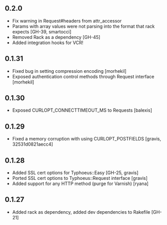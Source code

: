 0.2.0
------------
* Fix warning in Request#headers from attr_accessor
* Params with array values were not parsing into the format that rack expects
[GH-39, smartocci]
* Removed Rack as a dependency [GH-45]
* Added integration hooks for VCR!

0.1.31
------
* Fixed bug in setting compression encoding [morhekil]
* Exposed authentication control methods through Request interface [morhekil]

0.1.30
-----------
* Exposed CURLOPT_CONNECTTIMEOUT_MS to Requests [balexis]

0.1.29
------
* Fixed a memory corruption with using CURLOPT_POSTFIELDS [gravis,
32531d0821aecc4]

0.1.28
----------------
* Added SSL cert options for Typhoeus::Easy [GH-25, gravis]
* Ported SSL cert options to Typhoeus::Request interface [gravis]
* Added support for any HTTP method (purge for Varnish) [ryana]

0.1.27
------
* Added rack as dependency, added dev dependencies to Rakefile [GH-21]
